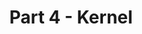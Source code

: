---
layout: default
title: Part 4 - Kernel
parent: Virtual Machine Cascade Lake
grand_parent: Configs
nav_order: 5
---